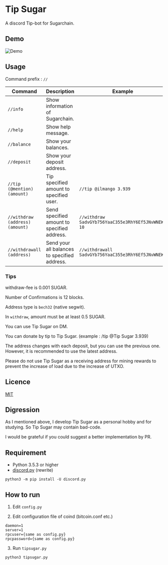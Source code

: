 Tip Sugar
====

A discord Tip-bot for Sugarchain.

## Demo

![Demo](https://user-images.githubusercontent.com/43717671/57532105-fa58c400-7375-11e9-8730-6d7d4c32399c.gif)

## Usage

Command prefix : `//`

|Command                         |Description                                  |Example                                            |
|--------------------------------|---------------------------------------------|---------------------------------------------------|
|`//info`                        |Show information of Sugarchain.              |                                                   |
|`//help`                        |Show help message.                           |                                                   |
|`//balance`                     |Show your balances.                          |                                                   |
|`//deposit`                     |Show your deposit address.                   |                                                   |
|`//tip (@mention) (amount)`     |Tip specified amount to specified user.      |`//tip @ilmango 3.939`                             |
|`//withdraw (address) (amount)` |Send specified amount to specified address.  |`//withdraw SadvGYb756YaaC355e3RhY6Ef5JNvWNEWc 10` |
|`//withdrawall (address)`       |Send your all balances to specified address. |`//withdrawall SadvGYb756YaaC355e3RhY6Ef5JNvWNEWc` |

### Tips

withdraw-fee is 0.001 SUGAR.

Number of Confirmations is 12 blocks.

Address type is `bech32` (native segwit).

In `withdraw`, amount must be at least 0.5 SUGAR.

You can use Tip Sugar on DM.

You can donate by tip to Tip Sugar. (example : /tip @Tip Sugar 3.939)

The address changes with each deposit, but you can use the previous one. However, it is recommended to use the latest address.

Please do not use Tip Sugar as a receiving address for mining rewards to prevent the increase of load due to the increase of UTXO.

## Licence

[MIT](https://github.com/ilmango-doge/Tip-Sugar/blob/master/LICENSE)

## Digression

As I mentioned above, I develop Tip Sugar as a personal hobby and for studying. So Tip Sugar may contain bad-code.

I would be grateful if you could suggest a better implementation by PR.

## Requirement

* Python 3.5.3 or higher
* [discord.py](https://github.com/Rapptz/discord.py) (rewrite)

```
python3 -m pip install -U discord.py
```

## How to run

1. Edit `config.py`

2. Edit configuration file of coind (bitcoin.conf etc.)

```
daemon=1
server=1
rpcuser={same as config.py}
rpcpassword={same as config.py}
```

3. Run `tipsugar.py`

```
python3 tipsugar.py
```